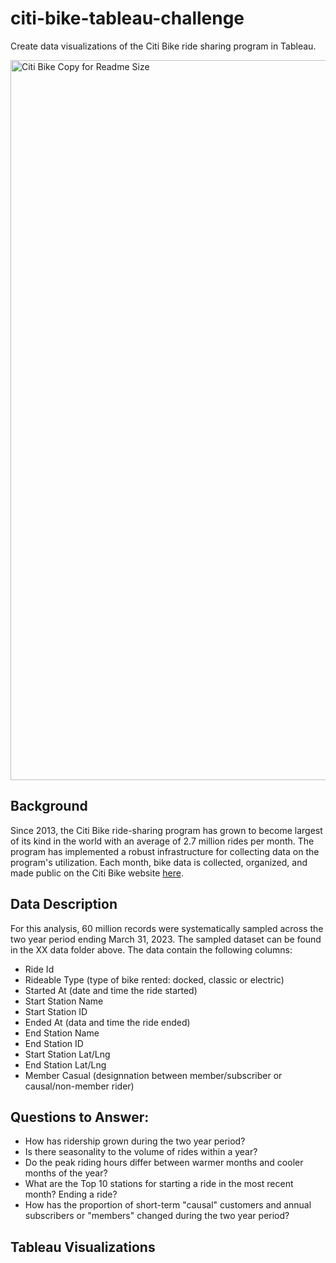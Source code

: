 # citi-bike-tableau-challenge
Create data visualizations of the Citi Bike ride sharing program in Tableau.

<img width="1152" alt="Citi Bike Copy for Readme Size" src="https://user-images.githubusercontent.com/44728723/232316050-b5518834-3aa5-41d2-bbcc-b341cb012246.png">


## Background
Since 2013, the Citi Bike ride-sharing program has grown to become largest of its kind in the world with an average of 2.7 million rides per month. The program has implemented a robust infrastructure for collecting data on the program's utilization. Each month, bike data is collected, organized, and made public on the Citi Bike website [here](https://s3.amazonaws.com/tripdata/index.html). 

## Data Description
For this analysis, 60 million records were systematically sampled across the two year period ending March 31, 2023. The sampled dataset can be found in the XX data folder above.  The data contain the following columns:
- Ride Id
- Rideable Type (type of bike rented: docked, classic or electric)
- Started At (date and time the ride started)
- Start Station Name
- Start Station ID
- Ended At (data and time the ride ended)
- End Station Name
- End Station ID
- Start Station Lat/Lng
- End Station Lat/Lng
- Member Casual (designnation between member/subscriber or causal/non-member rider)


## Questions to Answer:
- How has ridership grown during the two year period?
- Is there seasonality to the volume of rides within a year?
- Do the peak riding hours differ between warmer months and cooler months of the year?
- What are the Top 10 stations for starting a ride in the most recent month?  Ending a ride?
- How has the proportion of short-term "causal" customers and annual subscribers or "members" changed during the two year period?

## Tableau Visualizations

